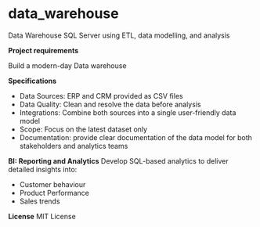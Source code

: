 # data_warehouse
Data Warehouse SQL Server using ETL, data modelling, and analysis


**Project requirements**

Build a modern-day Data warehouse


**Specifications**
- Data Sources: ERP and CRM provided as CSV files
- Data Quality: Clean and resolve the data before analysis
- Integrations: Combine both sources into a single user-friendly data model
- Scope: Focus on the latest dataset only
- Documentation: provide clear documentation of the data model for both stakeholders and analytics teams

**BI: Reporting and Analytics** 
Develop SQL-based analytics to deliver detailed insights into:
- Customer behaviour
- Product Performance
- Sales trends

**License**
MIT License


